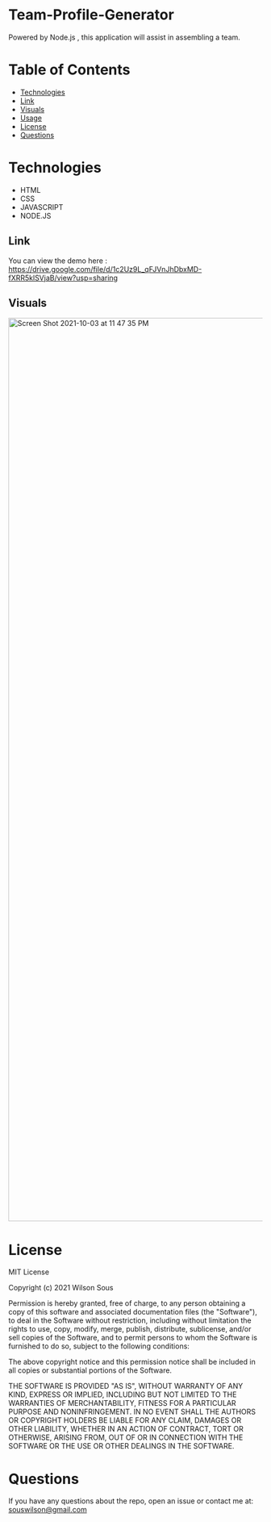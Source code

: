 # Team-Profile-Generator
Powered by Node.js , this application will assist in assembling a team.

  # Table of Contents 
  * [Technologies](#Technologies)
  * [Link](#Link)
  * [Visuals](#Visuals)
  * [Usage](#usage)
  * [License](#license)
  * [Questions](#questions)

# Technologies
- HTML
- CSS
- JAVASCRIPT
- NODE.JS

## Link
You can view the demo here : https://drive.google.com/file/d/1c2Uz9L_qFJVnJhDbxMD-fXRR5klSVjaB/view?usp=sharing

## Visuals
<img width="1791" alt="Screen Shot 2021-10-03 at 11 47 35 PM" src="https://user-images.githubusercontent.com/78562158/135789935-2d342a9d-bb1e-4be7-9d8a-0637a4e600d1.png">


# License
MIT License

Copyright (c) 2021 Wilson Sous

Permission is hereby granted, free of charge, to any person obtaining a copy of this software and associated documentation files (the "Software"), to deal in the Software without restriction, including without limitation the rights to use, copy, modify, merge, publish, distribute, sublicense, and/or sell copies of the Software, and to permit persons to whom the Software is furnished to do so, subject to the following conditions:

The above copyright notice and this permission notice shall be included in all copies or substantial portions of the Software.

THE SOFTWARE IS PROVIDED "AS IS", WITHOUT WARRANTY OF ANY KIND, EXPRESS OR IMPLIED, INCLUDING BUT NOT LIMITED TO THE WARRANTIES OF MERCHANTABILITY, FITNESS FOR A PARTICULAR PURPOSE AND NONINFRINGEMENT. IN NO EVENT SHALL THE AUTHORS OR COPYRIGHT HOLDERS BE LIABLE FOR ANY CLAIM, DAMAGES OR OTHER LIABILITY, WHETHER IN AN ACTION OF CONTRACT, TORT OR OTHERWISE, ARISING FROM, OUT OF OR IN CONNECTION WITH THE SOFTWARE OR THE USE OR OTHER DEALINGS IN THE SOFTWARE.

# Questions
If you have any questions about the repo, open an issue or contact me at: souswilson@gmail.com
